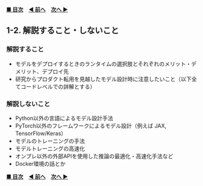 **[■ 目次](https://github.com/CyberAgentAILab/model-acceleration-tutorial/tree/main?tab=readme-ov-file#table-of-contents)**　**[◀ 前へ](https://github.com/CyberAgentAILab/model-acceleration-tutorial/blob/main/01_Introduction/1_1-Purpose_of_this_tutorial.md)**　**[次へ ▶]()**

## 1-2. 解説すること・しないこと

### 解説すること
- モデルをデプロイするときのランタイムの選択肢とそれぞれのメリット・デメリット、デプロイ先
- 研究からプロダクト転用を見越したモデル設計時に注意したいこと（以下全てコードレベルでの詳解とする）

### 解説しないこと
  - Python以外の言語によるモデル設計手法
  - PyTorch以外のフレームワークによるモデル設計（例えば JAX, TensorFlow/Keras）
  - モデルのトレーニングの手法
  - モデルトレーニングの高速化
  - オンプレ以外の外部APIを使用した推論の最適化・高速化手法など
  - Docker環境の話とか

**[■ 目次](https://github.com/CyberAgentAILab/model-acceleration-tutorial/tree/main?tab=readme-ov-file#table-of-contents)**　**[◀ 前へ](https://github.com/CyberAgentAILab/model-acceleration-tutorial/blob/main/01_Introduction/1_1-Purpose_of_this_tutorial.md)**　**[次へ ▶]()**
